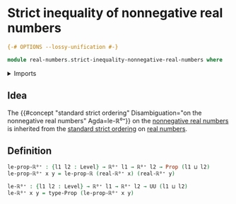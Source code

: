 # Strict inequality of nonnegative real numbers

```agda
{-# OPTIONS --lossy-unification #-}

module real-numbers.strict-inequality-nonnegative-real-numbers where
```

<details><summary>Imports</summary>

```agda
open import foundation.propositions
open import foundation.universe-levels

open import real-numbers.dedekind-real-numbers
open import real-numbers.nonnegative-real-numbers
open import real-numbers.strict-inequality-real-numbers
```

</details>

## Idea

The
{{#concept "standard strict ordering" Disambiguation="on the nonnegative real numbers" Agda=le-ℝ⁰⁺}}
on the [nonnegative real numbers](real-numbers.nonnegative-real-numbers.md) is
inherited from the
[standard strict ordering](real-numbers.strict-inequality-real-numbers.md) on
[real numbers](real-numbers.dedekind-real-numbers.md).

## Definition

```agda
le-prop-ℝ⁰⁺ : {l1 l2 : Level} → ℝ⁰⁺ l1 → ℝ⁰⁺ l2 → Prop (l1 ⊔ l2)
le-prop-ℝ⁰⁺ x y = le-prop-ℝ (real-ℝ⁰⁺ x) (real-ℝ⁰⁺ y)

le-ℝ⁰⁺ : {l1 l2 : Level} → ℝ⁰⁺ l1 → ℝ⁰⁺ l2 → UU (l1 ⊔ l2)
le-ℝ⁰⁺ x y = type-Prop (le-prop-ℝ⁰⁺ x y)
```

